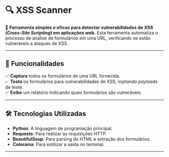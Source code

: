 # 🔍 XSS Scanner

🚀 **Ferramenta simples e eficaz para detectar vulnerabilidades de XSS (_Cross-Site Scripting_) em aplicações web.** Esta ferramenta automatiza o processo de análise de formulários em uma URL, verificando se estão vulneráveis a ataques de XSS.

---

## 🌟 Funcionalidades

✅ **Captura** todos os formulários de uma URL fornecida.  
✅ **Testa** os formulários para vulnerabilidades de XSS, injetando *payloads* de teste.  
✅ **Exibe** um relatório indicando quais formulários são vulneráveis.

---

## 🛠️ Tecnologias Utilizadas

- **Python**: A linguagem de programação principal.
- **Requests**: Para realizar as requisições HTTP.
- **BeautifulSoup**: Para parsing do HTML e extração dos formulários.
- **Colorama**: Para estilizar a saída no terminal.

---